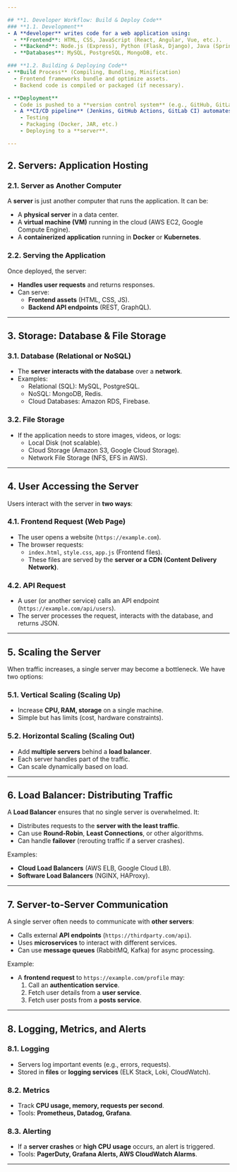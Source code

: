 ```yaml
---

## **1. Developer Workflow: Build & Deploy Code**
### **1.1. Development**
- A **developer** writes code for a web application using:
  - **Frontend**: HTML, CSS, JavaScript (React, Angular, Vue, etc.).
  - **Backend**: Node.js (Express), Python (Flask, Django), Java (Spring Boot), etc.
  - **Databases**: MySQL, PostgreSQL, MongoDB, etc.

### **1.2. Building & Deploying Code**
- **Build Process** (Compiling, Bundling, Minification)
  - Frontend frameworks bundle and optimize assets.
  - Backend code is compiled or packaged (if necessary).

- **Deployment**
  - Code is pushed to a **version control system** (e.g., GitHub, GitLab).
  - A **CI/CD pipeline** (Jenkins, GitHub Actions, GitLab CI) automates:
    - Testing
    - Packaging (Docker, JAR, etc.)
    - Deploying to a **server**.

---
```


## **2. Servers: Application Hosting**
### **2.1. Server as Another Computer**
A **server** is just another computer that runs the application. It can be:
- A **physical server** in a data center.
- A **virtual machine (VM)** running in the cloud (AWS EC2, Google Compute Engine).
- A **containerized application** running in **Docker** or **Kubernetes**.

### **2.2. Serving the Application**
Once deployed, the server:
- **Handles user requests** and returns responses.
- Can serve:
  - **Frontend assets** (HTML, CSS, JS).
  - **Backend API endpoints** (REST, GraphQL).

---

## **3. Storage: Database & File Storage**
### **3.1. Database (Relational or NoSQL)**
- The **server interacts with the database** over a **network**.
- Examples:
  - Relational (SQL): MySQL, PostgreSQL.
  - NoSQL: MongoDB, Redis.
  - Cloud Databases: Amazon RDS, Firebase.

### **3.2. File Storage**
- If the application needs to store images, videos, or logs:
  - Local Disk (not scalable).
  - Cloud Storage (Amazon S3, Google Cloud Storage).
  - Network File Storage (NFS, EFS in AWS).

---

## **4. User Accessing the Server**
Users interact with the server in **two ways**:

### **4.1. Frontend Request (Web Page)**
- The user opens a website (`https://example.com`).
- The browser requests:
  - `index.html`, `style.css`, `app.js` (Frontend files).
  - These files are served by the **server or a CDN (Content Delivery Network)**.

### **4.2. API Request**
- A user (or another service) calls an API endpoint (`https://example.com/api/users`).
- The server processes the request, interacts with the database, and returns JSON.

---

## **5. Scaling the Server**
When traffic increases, a single server may become a bottleneck. We have two options:

### **5.1. Vertical Scaling (Scaling Up)**
- Increase **CPU, RAM, storage** on a single machine.
- Simple but has limits (cost, hardware constraints).

### **5.2. Horizontal Scaling (Scaling Out)**
- Add **multiple servers** behind a **load balancer**.
- Each server handles part of the traffic.
- Can scale dynamically based on load.

---

## **6. Load Balancer: Distributing Traffic**
A **Load Balancer** ensures that no single server is overwhelmed. It:
- Distributes requests to the **server with the least traffic**.
- Can use **Round-Robin**, **Least Connections**, or other algorithms.
- Can handle **failover** (rerouting traffic if a server crashes).

Examples:
- **Cloud Load Balancers** (AWS ELB, Google Cloud LB).
- **Software Load Balancers** (NGINX, HAProxy).

---

## **7. Server-to-Server Communication**
A single server often needs to communicate with **other servers**:
- Calls external **API endpoints** (`https://thirdparty.com/api`).
- Uses **microservices** to interact with different services.
- Can use **message queues** (RabbitMQ, Kafka) for async processing.

Example:
- A **frontend request** to `https://example.com/profile` may:
  1. Call an **authentication service**.
  2. Fetch user details from a **user service**.
  3. Fetch user posts from a **posts service**.

---

## **8. Logging, Metrics, and Alerts**
### **8.1. Logging**
- Servers log important events (e.g., errors, requests).
- Stored in **files** or **logging services** (ELK Stack, Loki, CloudWatch).

### **8.2. Metrics**
- Track **CPU usage, memory, requests per second**.
- Tools: **Prometheus, Datadog, Grafana**.

### **8.3. Alerting**
- If a **server crashes** or **high CPU usage** occurs, an alert is triggered.
- Tools: **PagerDuty, Grafana Alerts, AWS CloudWatch Alarms**.

---
